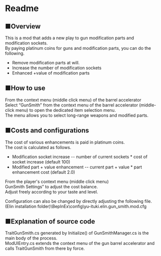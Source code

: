# Readme
## ■Overview
This is a mod that adds a new play to gun modification parts and modification sockets.  
By paying platinum coins for guns and modification parts, you can do the following.  
* Remove modification parts at will.
* Increase the number of modification sockets
* Enhanced +value of modification parts

## ■How to use
From the context menu (middle click menu) of the barrel accelerator  
Select “GunSmith” from the context menu of the barrel accelerator (middle-click menu) to open the dedicated item selection menu.  
The menu allows you to select long-range weapons and modified parts.  

## ■Costs and configurations
The cost of various enhancements is paid in platinum coins.  
The cost is calculated as follows.  
* Modification socket increase -- number of current sockets * cost of socket increase (default 100)
* Modified part + value enhancement -- current part + value * part enhancement cost (default 2.0)

From the player's context menu (middle click menu)  
GunSmith Settings” to adjust the cost balance.  
Adjust freely according to your taste and level.  

Configuration can also be changed by directly adjusting the following file.  
(Elin installation folder)\BepInEx\config\yu-ituki.elin.gun_smith.mod.cfg  

  
## ■Explanation of source code
TraitGunSmith.cs generated by Initialize() of GunSmithManager.cs is the main body of the process.  
ModUIEntry.cs extends the context menu of the gun barrel accelerator and calls TraitGunSmith from there by force.  

